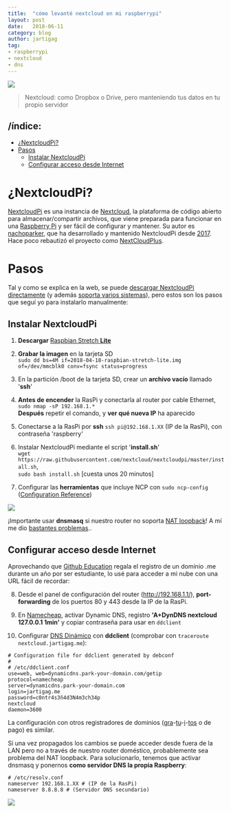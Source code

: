 ```yaml
---
title:  "cómo levanté nextcloud en mi raspberrypi"  
layout: post  
date:   2018-06-11  
category: blog  
author: jartigag  
tag:
- raspberrypi  
- nextcloud  
- dns
---
```


![]({{site.baseurl}}/assets/images/posts/nextcloudpi.png)  
> Nextcloud: como Dropbox o Drive, pero manteniendo tus datos en tu propio servidor

## /índice:

- [¿NextcloudPi?](#nextcloudpi)
- [Pasos](#pasos)
	- [Instalar NextcloudPi](#instalar-nextcloudpi)
	- [Configurar acceso desde Internet](#configurar-acceso-desde-internet)

# ¿NextcloudPi?

[NextcloudPi](https://ownyourbits.com/nextcloudpi/) es una instancia de [Nextcloud](https://nextcloud.com/), la plataforma de código abierto para almacenar/compartir archivos, que viene preparada para funcionar en una [Raspberry Pi](https://www.raspberrypi.org/) y ser fácil de configurar y mantener. Su autor es [nachoparker](https://github.com/nachoparker), que ha desarrollado y mantenido NextcloudPi desde [2017](https://ownyourbits.com/2017/02/13/nextcloud-ready-raspberry-pi-image/). Hace poco rebautizó el proyecto como [NextCloudPlus](https://ownyourbits.com/2018/04/21/nextcloudpi-renamed-to-nextcloudplus-gets-a-new-website-improved-ncp-web-docker-languages-and-more/).

# Pasos

Tal y como se explica en la web, se puede [descargar NextcloudPi directamente](https://ownyourbits.com/downloads/) (y además [soporta varios sistemas](https://ownyourbits.com/nextcloudpi/#supported_systems)), pero estos son los pasos que seguí yo para instalarlo manualmente:

## Instalar NextcloudPi

1. **Descargar** [Raspbian Stretch **Lite**](https://www.raspberrypi.org/downloads/raspbian/)

2. **Grabar la imagen** en la tarjeta SD  
`sudo dd bs=4M if=2018-04-18-raspbian-stretch-lite.img of=/dev/mmcblk0 conv=fsync status=progress`

3. En la partición /boot de la tarjeta SD, crear un **archivo vacío** llamado '**ssh**'

4. **Antes de encender** la RasPi y conectarla al router por cable Ethernet,  
	`sudo nmap -sP 192.168.1.*`  
   **Después** repetir el comando, y **ver qué nueva IP** ha aparecido

5. Conectarse a la RasPi por **ssh**
 `ssh pi@192.168.1.XX` (IP de la RasPi), con contraseña 'raspberry'

6. Instalar NextcloudPi mediante el script '**install.sh**'  
`wget https://raw.githubusercontent.com/nextcloud/nextcloudpi/master/install.sh`,  
`sudo bash install.sh` [cuesta unos 20 minutos]

7. Configurar las **herramientas** que incluye NCP con `sudo ncp-config` ([Configuration Reference](https://github.com/nextcloud/nextcloudpi/wiki/Configuration-Reference))

![]({{site.baseurl}}/assets/images/posts/ncp-config.png)

¡Importante usar **dnsmasq** si nuestro router no soporta [NAT loopback](https://ownyourbits.com/2017/03/09/dnsmasq-as-dns-cache-server-for-nextcloudpi-and-raspbian/)! A mí me dio [bastantes problemas](https://twitter.com/jartigag/status/1006150496355278848)..

## Configurar acceso desde Internet

Aprovechando que [Github Education](https://education.github.com/pack/) regala el registro de un dominio .me durante un año por ser estudiante, lo usé para acceder a mi nube con una URL fácil de recordar:

8. Desde el panel de configuración del router (http://192.168.1.1/), **port-forwarding** de los puertos 80 y 443 desde la IP de la RasPi.

9. En [Namecheap](https://www.namecheap.com/), activar Dynamic DNS, registro **'A+DynDNS nextcloud 127.0.0.1 1min'** y copiar contraseña para usar en `ddclient`

10. Configurar [DNS Dinámico](https://www.namecheap.com/support/knowledgebase/article.aspx/583/11/how-do-i-configure-ddclient) con **ddclient**
   (comprobar con `traceroute nextcloud.jartigag.me`):

```
# Configuration file for ddclient generated by debconf
#
# /etc/ddclient.conf
use=web, web=dynamicdns.park-your-domain.com/getip
protocol=namecheap
server=dynamicdns.park-your-domain.com
login=jartigag.me
password=c0ntr4s3ñ4d3N4m3ch34p
nextcloud
daemon=3600
```

La configuración con otros registradores de dominios ([gra](https://ownyourbits.com/2017/03/05/dynamic-dns-for-raspbian-with-no-ip-org-installer/)-[tu](https://ownyourbits.com/2017/09/05/nextcloudpi-gets-freedns-better-automount-notifications-samba-and-web-improvements/)-[i](https://ownyourbits.com/2017/09/29/nextcloudpi-updated-to-nc-12-0-3-brings-wizard-duckdns-and-more/)-[tos](https://ownyourbits.com/2017/11/12/nextcloudpi-gets-new-look-and-feel-redis-spdns-support-berryboot-support-debian-installer-and-more/) o de pago) es similar.

Si una vez propagados los cambios se puede acceder desde fuera de la LAN pero no a través de nuestro router doméstico, probablemente sea problema del NAT loopback. Para solucionarlo, tenemos que activar dnsmasq y ponernos **como servidor DNS la propia Raspberry**:  
```
# /etc/resolv.conf
nameserver 192.168.1.XX # (IP de la RasPi)
nameserver 8.8.8.8 # (Servidor DNS secundario)
```
![]({{site.baseurl}}/assets/images/posts/nextcloud-jartigag.png)
